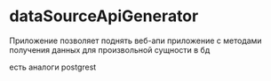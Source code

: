 # dataSourceApiGenerator
Приложение позволяет поднять веб-апи приложение с методами получения данных для произвольной сущности в бд

есть аналоги postgrest
